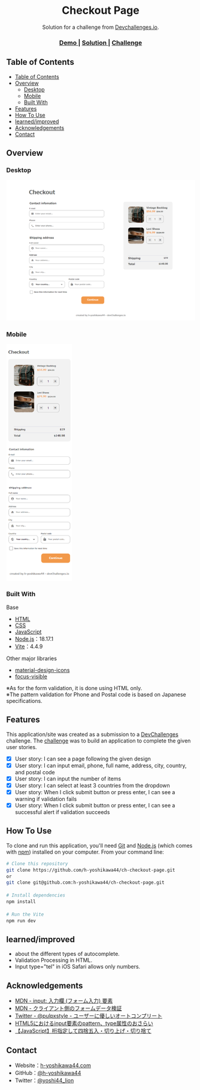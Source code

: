 <!-- Please update value in the {}  -->

<h1 align="center">Checkout Page</h1>

<div align="center">
   Solution for a challenge from  <a href="http://devchallenges.io" target="_blank">Devchallenges.io</a>.
</div>

<div align="center">
  <h3>
    <a href="https://h-yoshikawa44.github.io/ch-checkout-page/">
      Demo
    </a>
    <span> | </span>
    <a href="https://devchallenges.io/solutions/SFmxGtHXWkESKZbSrg67">
      Solution
    </a>
    <span> | </span>
    <a href="https://devchallenges.io/challenges/0J1NxxGhOUYVqihwegfO">
      Challenge
    </a>
  </h3>
</div>

<!-- TABLE OF CONTENTS -->

## Table of Contents

- [Table of Contents](#table-of-contents)
- [Overview](#overview)
  - [Desktop](#desktop)
  - [Mobile](#mobile)
  - [Built With](#built-with)
- [Features](#features)
- [How To Use](#how-to-use)
- [learned/improved](#learnedimproved)
- [Acknowledgements](#acknowledgements)
- [Contact](#contact)

<!-- OVERVIEW -->

## Overview
### Desktop
![overview - desktop](/screenshots/desktop.png)

### Mobile
<img src="./screenshots/mobile.png" alt="overview - mobile" width="35%">

### Built With

<!-- This section should list any major frameworks that you built your project using. Here are a few examples.-->

Base
- [HTML](https://developer.mozilla.org/ja/docs/Web/HTML)
- [CSS](https://developer.mozilla.org/ja/docs/Web/CSS)
- [JavaScript](https://developer.mozilla.org/ja/docs/Web/JavaScript)
- [Node.js](https://nodejs.org/)：18.17.1
- [Vite](https://ja.vitejs.dev/)：4.4.9

Other major libraries
- [material-design-icons](https://google.github.io/material-design-icons/)
- [focus-visible](https://github.com/WICG/focus-visible)

※As for the form validation, it is done using HTML only.  
※The pattern validation for Phone and Postal code is based on Japanese specifications.

## Features

<!-- List the features of your application or follow the template. Don't share the figma file here :) -->

This application/site was created as a submission to a [DevChallenges](https://devchallenges.io/challenges) challenge. The [challenge](https://devchallenges.io/challenges/0J1NxxGhOUYVqihwegfO) was to build an application to complete the given user stories.

- [x] User story: I can see a page following the given design
- [x] User story: I can input email, phone, full name, address, city, country, and postal code
- [x] User story: I can input the number of items
- [x] User story: I can select at least 3 countries from the dropdown
- [x] User story: When I click submit button or press enter, I can see a warning if validation fails
- [x] User story: When I click submit button or press enter, I can see a successful alert if validation succeeds

## How To Use

To clone and run this application, you'll need [Git](https://git-scm.com) and [Node.js](https://nodejs.org/en/download/) (which comes with [npm](https://www.npmjs.com/)) installed on your computer. From your command line:

```bash
# Clone this repository
git clone https://github.com/h-yoshikawa44/ch-checkout-page.git
or
git clone git@github.com:h-yoshikawa44/ch-checkout-page.git

# Install dependencies
npm install

# Run the Vite
npm run dev
```

## learned/improved
- about the different types of autocomplete.
- Validation Processing in HTML.
- Input type="tel" in iOS Safari allows only numbers.

## Acknowledgements

<!-- This section should list any articles or add-ons/plugins that helps you to complete the project. This is optional but it will help you in the future. For exmpale -->

- [MDN - input: 入力欄 (フォーム入力) 要素](https://developer.mozilla.org/ja/docs/Web/HTML/Element/input)
- [MDN - クライアント側のフォームデータ検証](https://developer.mozilla.org/ja/docs/Learn/Forms/Form_validation)
- [Twitter - @pulpxstyle - ユーザーに優しいオートコンプリート](https://twitter.com/pulpxstyle/status/1459491270833807362?s=20)
- [HTML5におけるinput要素のpattern、type属性のおさらい](https://qiita.com/ka215/items/795a179041c705bef03b)
- [【JavaScript】桁指定して四捨五入・切り上げ・切り捨て](https://qiita.com/nagito25/items/0293bc317067d9e6c560)

## Contact

- Website：[h-yoshikawa44.com](https://h-yoshikawa44.com)
- GitHub：[@h-yoshikawa44](https://github.com/h-yoshikawa44)
- Twitter：[@yoshi44_lion](https://twitter.com/yoshi44_lion)
